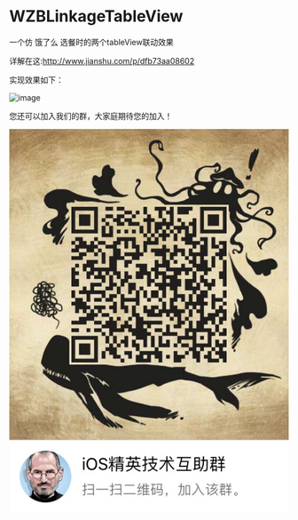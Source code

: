# WZBLinkageTableView
一个仿 饿了么 选餐时的两个tableView联动效果

详解在这:http://www.jianshu.com/p/dfb73aa08602

实现效果如下：

 ![image](https://github.com/WZBbiao/WZBLinkageTableView/blob/master/WZBLinkageTableView.gif?raw=true)


 您还可以加入我们的群，大家庭期待您的加入！
 
 ![image](https://raw.githubusercontent.com/WZBbiao/WZBSwitch/master/IMG_1850.JPG)
